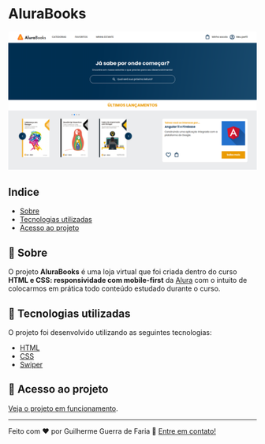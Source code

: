 # AluraBooks

![Apresentação do projeto](/public/apresentacao.png)

## Indice

- [Sobre](#-sobre)
- [Tecnologias utilizadas](#-tecnologias-utilizadas)
- [Acesso ao projeto](#-acesso-ao-projeto)

## 🔖 Sobre

O projeto **AluraBooks** é uma loja virtual que foi criada dentro do curso **HTML e CSS: responsividade com mobile-first** da [Alura](https://www.alura.com.br/) com o intuito de colocarmos em prática todo conteúdo estudado durante o curso.

## 🚀 Tecnologias utilizadas

O projeto foi desenvolvido utilizando as seguintes tecnologias:

- [HTML](https://developer.mozilla.org/pt-BR/docs/Web/HTML)
- [CSS](https://developer.mozilla.org/pt-BR/docs/Web/CSS)
- [Swiper](https://swiperjs.com/)

## 📁 Acesso ao projeto

[Veja o projeto em funcionamento](https://sparkly-bienenstitch-157b8c.netlify.app/).

---

Feito com ❤️ por Guilherme Guerra de Faria 👋 [Entre em contato!](https://www.linkedin.com/in/guilhermeguerradefaria)
